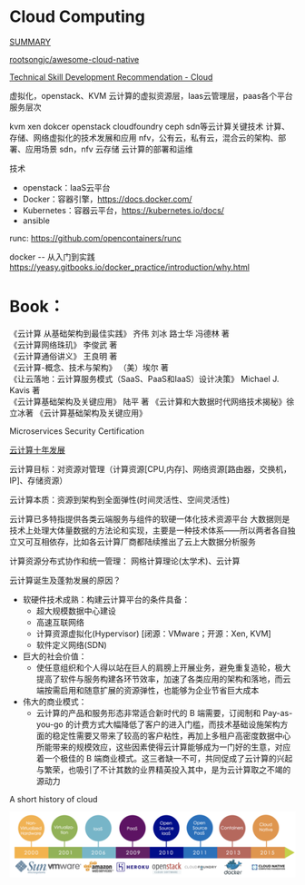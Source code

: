 # Cloud Computing

[SUMMARY](SUMMARY.md)

[rootsongjc/awesome-cloud-native](https://github.com/rootsongjc/awesome-cloud-native)

[Technical Skill Development Recommendation - Cloud](https://w3-connections.ibm.com/forums/html/topic?id=6552b0a7-a559-4766-ae63-a9df2b839488&ps=)

虚拟化，openstack、KVM
云计算的虚拟资源层，Iaas云管理层，paas各个平台服务层次

kvm xen dokcer openstack cloudfoundry ceph sdn等云计算关键技术
计算、存储、网络虚拟化的技术发展和应用
nfv，公有云，私有云，混合云的架构、部署、应用场景
sdn，nfv 云存储 云计算的部署和运维

技术
* openstack：IaaS云平台
* Docker：容器引擎，https://docs.docker.com/
* Kubernetes：容器云平台，https://kubernetes.io/docs/
* ansible


runc: https://github.com/opencontainers/runc

docker -- 从入门到实践 https://yeasy.gitbooks.io/docker_practice/introduction/why.html

# Book：  
《云计算 从基础架构到最佳实践》 齐伟 刘冰 路士华 冯德林 著  
《云计算网络珠玑》 李俊武 著  
《云计算通俗讲义》 王良明 著  
《云计算-概念、技术与架构》 （美）埃尔 著  
《让云落地：云计算服务模式（SaaS、PaaS和IaaS）设计决策》 Michael J. Kavis 著  
《云计算基础架构及关键应用》 陆平 著
《云计算和大数据时代网络技术揭秘》徐立冰著
《云计算基础架构及关键应用》



Microservices
Security Certification

[云计算十年发展](https://www.infoq.cn/article/ykDsBz7LFvFz-BQfs3IP)

云计算目标：对资源对管理（计算资源[CPU,内存]、网络资源[路由器，交换机，IP]、存储资源）

云计算本质：资源到架构到全面弹性(时间灵活性、空间灵活性)

云计算已多特指提供各类云端服务与组件的软硬一体化技术资源平台
大数据则是技术上处理大体量数据的方法论和实现，主要是一种技术体系——所以两者各自独立又可互相依存，比如各云计算厂商都陆续推出了云上大数据分析服务

计算资源分布式协作和统一管理： 网格计算理论(太学术)、云计算


云计算诞生及蓬勃发展的原因？
* 软硬件技术成熟：构建云计算平台的条件具备：
    * 超大规模数据中心建设
    * 高速互联网络
    * 计算资源虚拟化(Hypervisor) [闭源：VMware；开源：Xen, KVM]
    * 软件定义网络(SDN)
* 巨大的社会价值：
    * 使任意组织和个人得以站在巨人的肩膀上开展业务，避免重复造轮，极大提高了软件与服务构建各环节效率，加速了各类应用的架构和落地，而云端按需启用和随意扩展的资源弹性，也能够为企业节省巨大成本
* 伟大的商业模式：
    * 云计算的产品和服务形态非常适合新时代的 B 端需要，订阅制和 Pay-as-you-go 的计费方式大幅降低了客户的进入门槛，而技术基础设施架构方面的稳定性需要又带来了较高的客户粘性，再加上多租户高密度数据中心所能带来的规模效应，这些因素使得云计算能够成为一门好的生意，对应着一个极佳的 B 端商业模式。这三者缺一不可，共同促成了云计算的兴起与繁荣，也吸引了不计其数的业界精英投入其中，是为云计算取之不竭的源动力





A short history of cloud
  
![](assets/a-short-history-of-cloud.png)